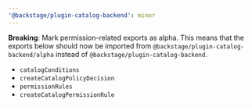 ```yaml
---
'@backstage/plugin-catalog-backend': minor
---
```


**Breaking**: Mark permission-related exports as alpha. This means that the exports below should now be imported from `@backstage/plugin-catalog-backend/alpha` instead of `@backstage/plugin-catalog-backend`.

- `catalogConditions`
- `createCatalogPolicyDecision`
- `permissionRules`
- `createCatalogPermissionRule`
